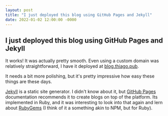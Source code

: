 ```yaml
---
layout: post
title: "I just deployed this blog using GitHub Pages and Jekyll"
date: 2022-01-02 12:00:00 -0000
---
```


## I just deployed this blog using GitHub Pages and Jekyll

It works! It was actually pretty smooth. Even using a custom domain was
relatively straightforward, I have it deployed at [blog.thiago.pub](http://blog.thiago.pub).

It needs a bit more polishing, but it's pretty impressive how easy these things are these days.

[Jekyll](https://jekyllrb.com/docs/) is a static site generator. I didn't know about it,
but [GitHub Pages](https://pages.github.com/) documentation recommends it to create blogs on top of the platform.
Its implemented in Ruby, and it was interesting to look into that again and lern about
[RubyGems](https://guides.rubygems.org/what-is-a-gem/) (I think of it a something akin to NPM, but for Ruby).
